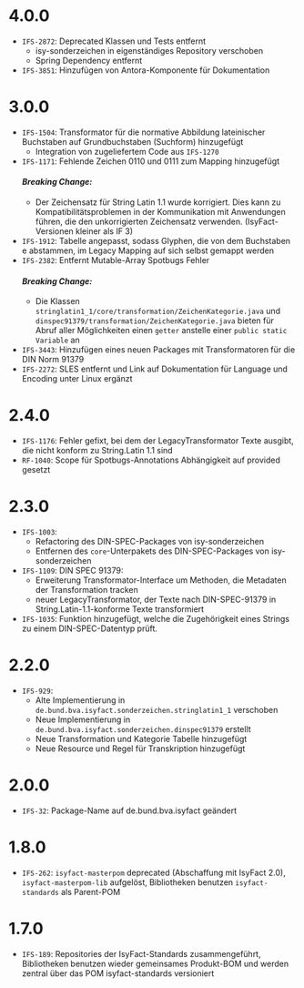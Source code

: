 # 4.0.0
- `IFS-2872`: Deprecated Klassen und Tests entfernt
  * isy-sonderzeichen in eigenständiges Repository verschoben
  * Spring Dependency entfernt
- `IFS-3851`: Hinzufügen von Antora-Komponente für Dokumentation

# 3.0.0
- `IFS-1504`: Transformator für die normative Abbildung lateinischer Buchstaben auf Grundbuchstaben (Suchform) hinzugefügt
    * Integration von zugeliefertem Code aus `IFS-1270`
- `IFS-1171`: Fehlende Zeichen 0110 und 0111 zum Mapping hinzugefügt
  #### _Breaking Change:_
    * Der Zeichensatz für String Latin 1.1 wurde korrigiert. Dies kann zu Kompatibilitätsproblemen in der Kommunikation mit Anwendungen führen, die den unkorrigierten Zeichensatz verwenden. (IsyFact-Versionen kleiner als IF 3)
- `IFS-1912`: Tabelle angepasst, sodass Glyphen, die von dem Buchstaben e abstammen, im Legacy Mapping auf sich selbst gemappt werden
- `IFS-2382`: Entfernt Mutable-Array Spotbugs Fehler
  #### _Breaking Change:_
    - Die Klassen `stringlatin1_1/core/transformation/ZeichenKategorie.java` und `dinspec91379/transformation/ZeichenKategorie.java` bieten für Abruf aller Möglichkeiten einen `getter` anstelle einer `public static Variable` an
- `IFS-3443`: Hinzufügen eines neuen Packages mit Transformatoren für die DIN Norm 91379
- `IFS-2272`: SLES entfernt und Link auf Dokumentation für Language und Encoding unter Linux ergänzt

# 2.4.0
- `IFS-1176`: Fehler gefixt, bei dem der LegacyTransformator Texte ausgibt, die nicht konform zu String.Latin 1.1 sind
- `RF-1040`: Scope für Spotbugs-Annotations Abhängigkeit auf provided gesetzt

# 2.3.0
- `IFS-1003`:
    + Refactoring des DIN-SPEC-Packages von isy-sonderzeichen
    + Entfernen des `core`-Unterpakets des DIN-SPEC-Packages von isy-sonderzeichen
- `IFS-1109`: DIN SPEC 91379:
    * Erweiterung Transformator-Interface um Methoden, die Metadaten der Transformation tracken
    * neuer LegacyTransformator, der Texte nach DIN-SPEC-91379 in String.Latin-1.1-konforme Texte transformiert
- `IFS-1035`: Funktion hinzugefügt, welche die Zugehörigkeit eines Strings zu einem DIN-SPEC-Datentyp prüft.

# 2.2.0
- `IFS-929`:
    + Alte Implementierung in `de.bund.bva.isyfact.sonderzeichen.stringlatin1_1` verschoben
    + Neue Implementierung in `de.bund.bva.isyfact.sonderzeichen.dinspec91379` erstellt
    + Neue Transformation und Kategorie Tabelle hinzugefügt
    + Neue Resource und Regel für Transkription hinzugefügt

# 2.0.0
- `IFS-32`: Package-Name auf de.bund.bva.isyfact geändert

# 1.8.0
- `IFS-262`: `isyfact-masterpom` deprecated (Abschaffung mit IsyFact 2.0), `isyfact-masterpom-lib` aufgelöst, Bibliotheken benutzen `isyfact-standards` als Parent-POM

# 1.7.0
- `IFS-189`: Repositories der IsyFact-Standards zusammengeführt, Bibliotheken benutzen wieder gemeinsames Produkt-BOM und werden zentral über das POM isyfact-standards versioniert
	